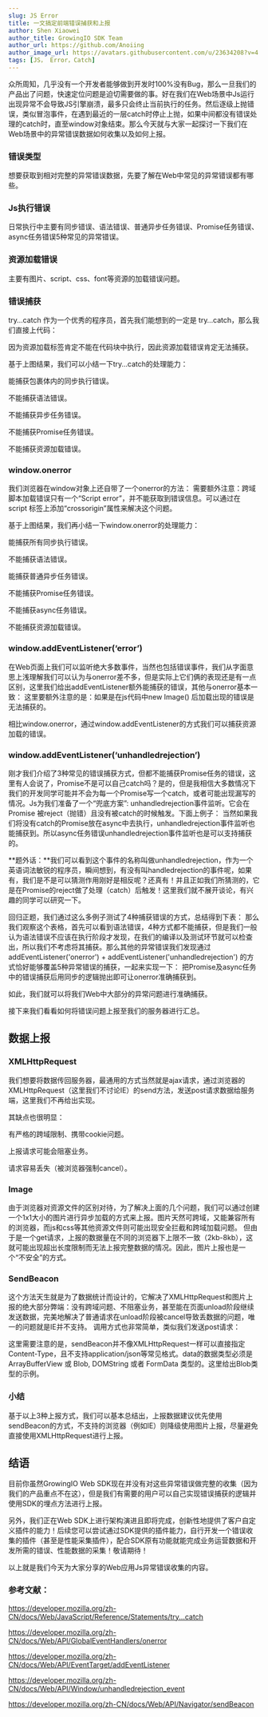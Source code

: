 ```yaml
---
slug: JS Error
title: 一文搞定前端错误捕获和上报
author: Shen Xiaowei
author_title: GrowingIO SDK Team
author_url: https://github.com/Anoiing
author_image_url: https://avatars.githubusercontent.com/u/23634208?v=4
tags: [JS， Error，Catch]
---
```


众所周知，几乎没有一个开发者能够做到开发时100%没有Bug，那么一旦我们的产品出了问题，快速定位问题是迫切需要做的事。好在我们在Web场景中Js运行出现异常不会导致JS引擎崩溃，最多只会终止当前执行的任务。然后逐级上抛错误，类似冒泡事件，在遇到最近的一层catch时停止上抛，如果中间都没有错误处理的catch时，直至window对象结束。那么今天就与大家一起探讨一下我们在Web场景中的异常错误数据如何收集以及如何上报。
<!--truncate-->
### 错误类型
想要获取到相对完整的异常错误数据，先要了解在Web中常见的异常错误都有哪些。

### Js执行错误
日常执行中主要有同步错误、语法错误、普通异步任务错误、Promise任务错误、async任务错误5种常见的异常错误。

### 资源加载错误
主要有图片、script、css、font等资源的加载错误问题。
### 错误捕获
try…catch
作为一个优秀的程序员，首先我们能想到的一定是 try…catch，那么我们直接上代码：
<ImageLoader path="blog/JSErrorCatch/trycatch-1" />
<ImageLoader path="blog/JSErrorCatch/trycatch-2" />

因为资源加载标签肯定不能在代码块中执行，因此资源加载错误肯定无法捕获。

基于上图结果，我们可以小结一下try…catch的处理能力：

能捕获包裹体内的同步执行错误。

不能捕获语法错误。

不能捕获异步任务错误。

不能捕获Promise任务错误。

不能捕获资源加载错误。

### window.onerror
我们浏览器在window对象上还自带了一个onerror的方法：
<ImageLoader path="blog/JSErrorCatch/trycatch-3" />
需要额外注意：跨域脚本加载错误只有一个“Script error”，并不能获取到错误信息。可以通过在 script 标签上添加“crossorigin”属性来解决这个问题。

基于上图结果，我们再小结一下window.onerror的处理能力：

能捕获所有同步执行错误。

不能捕获语法错误。

能捕获普通异步任务错误。

不能捕获Promise任务错误。

不能捕获async任务错误。

不能捕获资源加载错误。

### window.addEventListener(‘error’)
在Web页面上我们可以监听绝大多数事件，当然也包括错误事件，我们从字面意思上浅理解我们可以认为与onerror差不多，但是实际上它们俩的表现还是有一点区别，这里我们给出addEventListener额外能捕获的错误，其他与onerror基本一致：
<ImageLoader path="blog/JSErrorCatch/trycatch-4" />
这里要额外注意的是：如果是在js代码中new Image() 后加载出现的错误是无法捕获的。

相比window.onerror，通过window.addEventListener的方式我们可以捕获资源加载的错误。

### window.addEventListener(‘unhandledrejection’)
刚才我们介绍了3种常见的错误捕获方式，但都不能捕获Promise任务的错误，这里有人会说了，Promise不是可以自己catch吗？是的，但是我相信大多数情况下我们的开发同学可能并不会为每一个Promise写一个catch，或者可能出现漏写的情况。Js为我们准备了一个“兜底方案”: unhandledrejection事件监听。它会在Promise 被reject（抛错）且没有被catch的时候触发。下面上例子：
<ImageLoader path="blog/JSErrorCatch/trycatch-5" />
当然如果我们将没有catch的Promise放在async中去执行，unhandledrejection事件监听也能捕获到。所以async任务错误unhandledrejection事件监听也是可以支持捕获的。

**题外话：**我们可以看到这个事件的名称叫做unhandledrejection，作为一个英语词法敏锐的程序员，瞬间想到，有没有叫handledrejection的事件呢，如果有，我们是不是可以猜测作用刚好是相反呢？还真有！并且正如我们所猜测的，它是在Promise的reject做了处理（catch）后触发！这里我们就不展开谈论，有兴趣的同学可以研究一下。

回归正题，我们通过这么多例子测试了4种捕获错误的方式，总结得到下表：
<ImageLoader path="blog/JSErrorCatch/trycatch-6" />
那么我们观察这个表格，首先可以看到语法错误，4种方式都不能捕获，但是我们一般认为语法错误不应该在执行阶段才发现，在我们的编译以及测试环节就可以检查出，所以我们不考虑将其捕获。那么其他的异常错误我们发现通过 addEventListener('onerror') + addEventListener('unhandledrejection') 的方式恰好能够覆盖5种异常错误的捕获，一起来实现一下：
<ImageLoader path="blog/JSErrorCatch/trycatch-7" />
把Promise及async任务中的错误捕获后用同步的逻辑抛出即可让onerror准确捕获到。

如此，我们就可以将我们Web中大部分的异常问题进行准确捕获。

接下来我们看看如何将错误问题上报至我们的服务器进行汇总。

## 数据上报
### XMLHttpRequest
我们想要将数据传回服务器，最通用的方式当然就是ajax请求，通过浏览器的XMLHttpRequest（这里我们不讨论IE）的send方法，发送post请求数据给服务端，这里我们不再给出实现。

其缺点也很明显：

有严格的跨域限制、携带cookie问题。

上报请求可能会阻塞业务。

请求容易丢失（被浏览器强制cancel）。

### Image
由于浏览器对资源文件的区别对待，为了解决上面的几个问题，我们可以通过创建一个1x1大小的图片进行异步加载的方式来上报。图片天然可跨域，又能兼容所有的浏览器，而js和css等其他资源文件则可能出现安全拦截和跨域加载问题。
<ImageLoader path="blog/JSErrorCatch/trycatch-8" />
但由于是一个get请求，上报的数据量在不同的浏览器下上限不一致（2kb-8kb），这就可能出现超出长度限制而无法上报完整数据的情况。因此，图片上报也是一个“不安全”的方式。

### SendBeacon
这个方法天生就是为了数据统计而设计的，它解决了XMLHttpRequest和图片上报的绝大部分弊端：没有跨域问题、不阻塞业务，甚至能在页面unload阶段继续发送数据，完美地解决了普通请求在unload阶段被cancel导致丢数据的问题，唯一的问题就是IE并不支持。
<ImageLoader path="blog/JSErrorCatch/trycatch-9" />
调用方式也非常简单，类似我们发送post请求：
<ImageLoader path="blog/JSErrorCatch/trycatch-10" />

这里需要注意的是，sendBeacon并不像XMLHttpRequest一样可以直接指定Content-Type，且不支持application/json等常见格式。data的数据类型必须是 ArrayBufferView 或 Blob, DOMString 或者 FormData 类型的。这里给出Blob类型的示例。

### 小结
基于以上3种上报方式，我们可以基本总结出，上报数据建议优先使用sendBeacon的方式，不支持的浏览器（例如IE）则降级使用图片上报，尽量避免直接使用XMLHttpRequest进行上报。

## 结语
目前你虽然GrowingIO Web SDK现在并没有对这些异常错误做完整的收集（因为我们的产品重点不在这），但是我们有需要的用户可以自己实现错误捕获的逻辑并使用SDK的埋点方法进行上报。

另外，我们正在Web SDK上进行架构演进且即将完成，创新性地提供了客户自定义插件的能力！后续您可以尝试通过SDK提供的插件能力，自行开发一个错误收集的插件（甚至是性能采集插件），配合SDK原有功能就能完成业务运营数据和开发所需的错误、性能数据的采集！敬请期待！

以上就是我们今天为大家分享的Web应用Js异常错误收集的内容。
### 参考文献：

https://developer.mozilla.org/zh-CN/docs/Web/JavaScript/Reference/Statements/try...catch

https://developer.mozilla.org/zh-CN/docs/Web/API/GlobalEventHandlers/onerror

https://developer.mozilla.org/zh-CN/docs/Web/API/EventTarget/addEventListener

https://developer.mozilla.org/zh-CN/docs/Web/API/Window/unhandledrejection_event

https://developer.mozilla.org/zh-CN/docs/Web/API/Navigator/sendBeacon